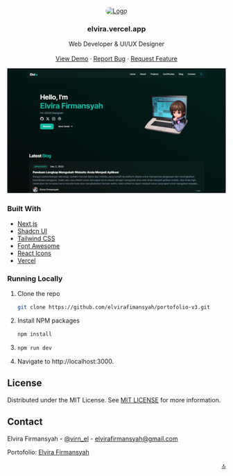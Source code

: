 <div id="top"></div>

<!-- PROJECT LOGO -->
<div align="center">
  <a href="https://github.com/othneildrew/Best-README-Template">
    <img src="public/favicon.ico" alt="Logo" width="80" height="80" style="border-radius: 10px">
  </a>

  <h3 align="center">elvira.vercel.app</h3>

  <p align="center">
    Web Developer & UI/UX Designer
    <br />
    <br />
    <a href="https://elvira.vercel.app" target="_blank">View Demo</a>
    ·
    <a href="https://github.com/elvirafimansyah/portofolio-v3/issues">Report Bug</a>
    ·
    <a href="https://github.com/elvirafimansyah/portofolio-v3/issues">Request Feature</a>
  </p>
</div>

<!-- ABOUT THE PROJECT -->
<img src="public/assets/img/previewv3.png" alt="Gambar" >

### Built With

* [Next.js](https://nextjs.org/)
* [Shadcn UI](https://ui.shadcn.com/)
* [Tailwind CSS](https://tailwindcss.com/)
* [Font Awesome](https://fontawesome.com/)
* [React Icons](https://react-icons.github.io/react-icons/)
* [Vercel](https://vercel.com/)


### Running Locally
1. Clone the repo
   ```sh
   git clone https://github.com/elvirafimansyah/portofolio-v3.git
   ```
3. Install NPM packages
   ```sh
   npm install
   ```
2. ```sh
   npm run dev
   ```
3. Navigate to http://localhost:3000.


<!-- LICENSE -->
## License

Distributed under the MIT License. See [MIT LICENSE](LICENSE) for more information.


<!-- CONTACT -->
## Contact

Elvira Firmansyah - [@virn_el](https://instagram.com/virn_el) - elvirafirmansyah@gmail.com

Portofolio: [Elvira Firmansyah](https://elvira.vercel.app)

<p align="right"><a href="#top">🔝</a></p>

